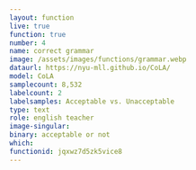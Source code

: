 ```yaml
---
layout: function
live: true
function: true
number: 4
name: correct grammar
image: /assets/images/functions/grammar.webp
dataurl: https://nyu-mll.github.io/CoLA/
model: CoLA
samplecount: 8,532
labelcount: 2
labelsamples: Acceptable vs. Unacceptable
type: text
role: english teacher
image-singular: 
binary: acceptable or not
which: 
functionid: jqxwz7d5zk5vice8
---
```

